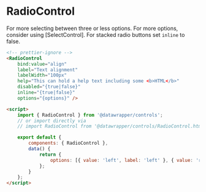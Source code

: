 # RadioControl

For more selecting between three or less options. For more options, consider using [SelectControl]. For stacked radio buttons set `inline` to false.

```html
<!-- prettier-ignore -->
<RadioControl
    bind:value="align"
    label="Text alignment"
    labelWidth="100px"
    help="This can hold a help text including some <b>HTML</b>"
    disabled="{true|false}"
    inline="{true|false}"
    options="{options}" />

<script>
    import { RadioControl } from '@datawrapper/controls';
    // or import directly via
    // import RadioControl from '@datawrapper/controls/RadioControl.html';

    export default {
        components: { RadioControl },
        data() {
            return {
                options: [{ value: 'left', label: 'left' }, { value: 'right', label: 'right' }]
            };
        }
    };
</script>
```
